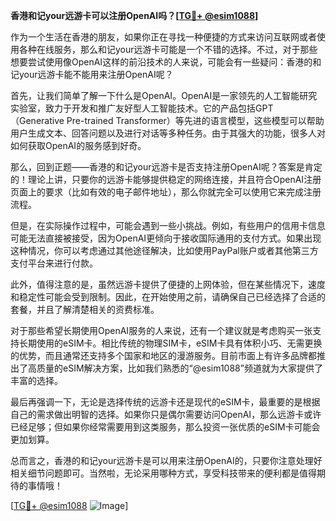 **香港和记your远游卡可以注册OpenAI吗？[[TG💪+ @esim1088](https://t.me/s/esim1088)]**

作为一个生活在香港的朋友，如果你正在寻找一种便捷的方式来访问互联网或者使用各种在线服务，那么和记your远游卡可能是一个不错的选择。不过，对于那些想要尝试使用像OpenAI这样的前沿技术的人来说，可能会有一些疑问：香港的和记your远游卡能不能用来注册OpenAI呢？

首先，让我们简单了解一下什么是OpenAI。OpenAI是一家领先的人工智能研究实验室，致力于开发和推广友好型人工智能技术。它的产品包括GPT（Generative Pre-trained Transformer）等先进的语言模型，这些模型可以帮助用户生成文本、回答问题以及进行对话等多种任务。由于其强大的功能，很多人对如何获取OpenAI的服务感到好奇。

那么，回到正题——香港的和记your远游卡是否支持注册OpenAI呢？答案是肯定的！理论上讲，只要你的远游卡能够提供稳定的网络连接，并且符合OpenAI注册页面上的要求（比如有效的电子邮件地址），那么你就完全可以使用它来完成注册流程。

但是，在实际操作过程中，可能会遇到一些小挑战。例如，有些用户的信用卡信息可能无法直接被接受，因为OpenAI更倾向于接收国际通用的支付方式。如果出现这种情况，你可以考虑通过其他途径解决，比如使用PayPal账户或者其他第三方支付平台来进行付款。

此外，值得注意的是，虽然远游卡提供了便捷的上网体验，但在某些情况下，速度和稳定性可能会受到限制。因此，在开始使用之前，请确保自己已经选择了合适的套餐，并且了解清楚相关的资费标准。

对于那些希望长期使用OpenAI服务的人来说，还有一个建议就是考虑购买一张支持长期使用的eSIM卡。相比传统的物理SIM卡，eSIM卡具有体积小巧、无需更换的优势，而且通常还支持多个国家和地区的漫游服务。目前市面上有许多品牌都推出了高质量的eSIM解决方案，比如我们熟悉的“@esim1088”频道就为大家提供了丰富的选择。

最后再强调一下，无论是选择传统的远游卡还是现代的eSIM卡，最重要的是根据自己的需求做出明智的选择。如果你只是偶尔需要访问OpenAI，那么远游卡或许已经足够；但如果你经常需要用到这类服务，那么投资一张优质的eSIM卡可能会更加划算。

总而言之，香港的和记your远游卡是可以用来注册OpenAI的，只要你注意处理好相关细节问题即可。当然啦，无论采用哪种方式，享受科技带来的便利都是值得期待的事情哦！

[[TG💪+ @esim1088](https://t.me/s/esim1088) ![Image](https://i.postimg.cc/4NQfJmqS/Snipaste-2025-05-13-00-14-12.png)]